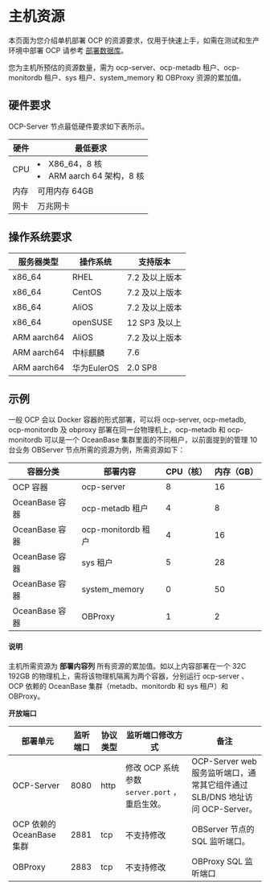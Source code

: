 # 主机资源

本页面为您介绍单机部署 OCP 的资源要求，仅用于快速上手，如需在测试和生产环境中部署 OCP 请参考 [部署数据库](https://www.oceanbase.com/docs/enterprise-oceanbase-database-cn-10000000000881188)。

您为主机所预估的资源数量，需为 ocp-server、ocp-metadb 租户、ocp-monitordb 租户、sys 租户、system_memory 和 OBProxy 资源的累加值。

## 硬件要求

OCP-Server 节点最低硬件要求如下表所示。

| **硬件** |     **最低要求**     |
|--------|--------|
| CPU    | <li>X86_64，8 核</li><li>ARM aarch 64 架构，8 核</li> |
| 内存     | 可用内存 64GB      |
| 网卡     | 万兆网卡    |

## 操作系统要求

|  **服务器类型**  | **操作系统**  |  **支持版本**  |
|-------------|-----------|------------|
| x86_64      | RHEL      | 7.2 及以上版本  |
| x86_64      | CentOS    | 7.2 及以上版本  |
| x86_64      | AliOS     | 7.2 及以上版本  |
| x86_64      | openSUSE  | 12 SP3 及以上 |
| ARM aarch64 | AliOS     | 7.2 及以上版本  |
| ARM aarch64 | 中标麒麟      | 7.6        |
| ARM aarch64 | 华为EulerOS | 2.0 SP8    |

## 示例

一般 OCP 会以 Docker 容器的形式部署，可以将 ocp-server, ocp-metadb, ocp-monitordb 及 obproxy 部署在同一台物理机上，ocp-metadb 和 ocp-monitordb 可以是一个 OceanBase 集群里面的不同租户，以前面提到的管理 10 台业务 OBServer 节点所需的资源为例，所需资源如下：

|    容器分类    |       部署内容       | CPU（核） | 内存（GB） |
|------------|------------------|--------|--------|
| OCP 容器     | ocp-server       | 8      | 16     |
| OceanBase 容器      | ocp-metadb 租户    | 4      | 8      |
| OceanBase 容器      | ocp-monitordb 租户 | 4      | 16     |
| OceanBase 容器      | sys 租户           | 5      | 28     |
| OceanBase 容器      | system_memory   | 0      | 50     |
| OceanBase 容器      | OBProxy          | 1      | 2      |

  <main id="notice" type='explain'>
    <h4>说明</h4>
    <p>主机所需资源为 <strong>部署内容列</strong> 所有资源的累加值。如以上内容部署在一个 32C 192GB 的物理机上，需将该物理机隔离为两个容器，分别运行 ocp-server 、 OCP 依赖的 OceanBase 集群（metadb、monitordb 和 sys 租户）和 OBProxy。</p>
  </main>

**开放端口**

|     部署单元      | 监听端口 | 协议类型 |                               监听端口修改方式                               |                           备注                            |
|---------------|------|------|----------------------------------------------------------------------|---------------------------------------------------------|
| OCP-Server    | 8080 | http | 修改 OCP 系统参数  `server.port` ，重启生效。 | OCP-Server web 服务监听端口，通常其它组件通过 SLB/DNS 地址访问 OCP-Server。 |
| OCP 依赖的 OceanBase 集群 | 2881 | tcp  | 不支持修改                                                                | OBServer 节点的 SQL 监听端口。                                      |
| OBProxy       | 2883 | tcp  | 不支持修改                                                                | OBProxy SQL 监听端口                                        |
